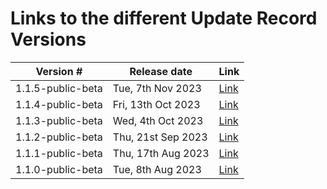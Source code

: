 # Links to the different Update Record Versions

<table data-responsive>
    <thead>
        <th data-no-sort>Version #</th>
        <th data-no-sort>Release date</th>
        <th data-no-sort>Link</th>
    </thead>
    <tbody>
        <!-- 1.1.5 -->
        <tr>
            <td>1.1.5-public-beta</td>
            <td>Tue, 7th Nov 2023</td>
            <td><a href="https://simplifier.net/guide/gp-connect--update-record--itk3/Home/Introduction/Release-notes?version=1.1.5-public-beta">Link</a></td>
        </tr>
        <!-- 1.1.4 -->
        <tr>
            <td>1.1.4-public-beta</td>
            <td>Fri, 13th Oct 2023</td>
            <td><a href="https://simplifier.net/guide/gp-connect--update-record--itk3/Home/Introduction/Release-notes?version=1.1.4-public-beta">Link</a></td>
        </tr>
        <!-- 1.1.3 -->
        <tr>
            <td>1.1.3-public-beta</td>
            <td>Wed, 4th Oct 2023</td>
            <td><a href="https://simplifier.net/guide/gp-connect--update-record--itk3/Home/Introduction/Release-notes?version=1.1.3-public-beta">Link</a></td>
        </tr>
        <!-- 1.1.2 -->
        <tr>
            <td>1.1.2-public-beta</td>
            <td>Thu, 21st Sep 2023</td>
            <td><a href="https://simplifier.net/guide/gp-connect--update-record--itk3/Home/Introduction/Release-notes?version=1.1.2-public-beta">Link</a></td>
        </tr>
        <!-- 1.1.1 -->
        <tr>
            <td>1.1.1-public-beta</td>
            <td>Thu, 17th Aug 2023</td>
            <td><a href="https://simplifier.net/guide/gp-connect--update-record--itk3/Home/Introduction/Release-notes?version=1.1.1-public-beta">Link</a></td>
        </tr>
        <!-- 1.1.0 -->
        <tr>
            <td>1.1.0-public-beta</td>
            <td>Tue, 8th Aug 2023</td>
            <td><a href="https://simplifier.net/guide/gp-connect--update-record--itk3/Home/Introduction/Release-notes?version=1.1.0-public-beta">Link</a></td>
        </tr>
    </tbody>
</table>